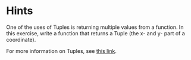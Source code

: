 # Hints

One of the uses of Tuples is returning multiple values from a function. In this exercise, write
a function that returns a Tuple (the x- and y- part of a coordinate).

For more information on Tuples, see [this link](https://docs.microsoft.com/en-us/dotnet/api/system.tuple?view=net-5.0).
